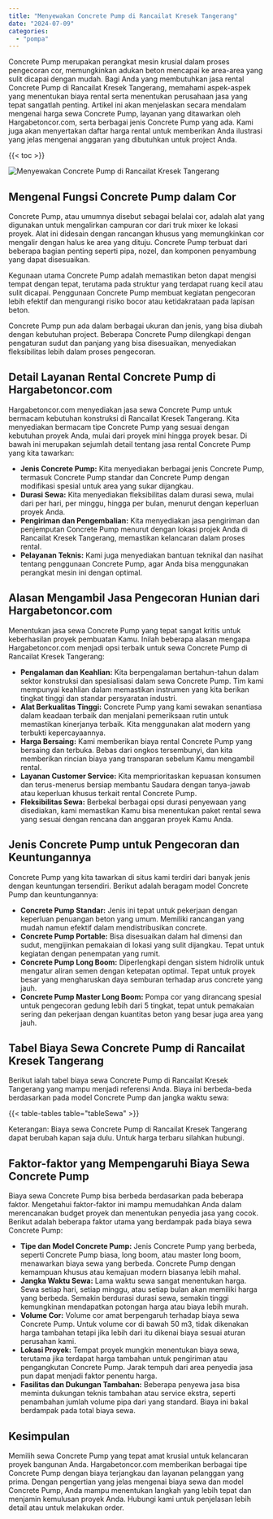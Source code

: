 ```yaml
---
title: "Menyewakan Concrete Pump di Rancailat Kresek Tangerang"
date: "2024-07-09"
categories: 
  - "pompa"
---
```




Concrete Pump merupakan perangkat mesin krusial dalam proses pengecoran cor, memungkinkan adukan beton mencapai ke area-area yang sulit dicapai dengan mudah. Bagi Anda yang membutuhkan jasa rental Concrete Pump di Rancailat Kresek Tangerang, memahami aspek-aspek yang menentukan biaya rental serta menentukan perusahaan jasa yang tepat sangatlah penting. Artikel ini akan menjelaskan secara mendalam mengenai harga sewa Concrete Pump, layanan yang ditawarkan oleh Hargabetoncor.com, serta berbagai jenis Concrete Pump yang ada. Kami juga akan menyertakan daftar harga rental untuk memberikan Anda ilustrasi yang jelas mengenai anggaran yang dibutuhkan untuk project Anda.

{{< toc >}}

![Menyewakan Concrete Pump di Rancailat Kresek Tangerang](https://hargareadymixid.github.io/pompa/concrete-pump%20(16).png)

## Mengenal Fungsi Concrete Pump dalam Cor

Concrete Pump, atau umumnya disebut sebagai belalai cor, adalah alat yang digunakan untuk mengalirkan campuran cor dari truk mixer ke lokasi proyek. Alat ini didesain dengan rancangan khusus yang memungkinkan cor mengalir dengan halus ke area yang dituju. Concrete Pump terbuat dari beberapa bagian penting seperti pipa, nozel, dan komponen penyambung yang dapat disesuaikan.

Kegunaan utama Concrete Pump adalah memastikan beton dapat mengisi tempat dengan tepat, terutama pada struktur yang terdapat ruang kecil atau sulit dicapai. Penggunaan Concrete Pump membuat kegiatan pengecoran lebih efektif dan mengurangi risiko bocor atau ketidakrataan pada lapisan beton.

Concrete Pump pun ada dalam berbagai ukuran dan jenis, yang bisa diubah dengan kebutuhan project. Beberapa Concrete Pump dilengkapi dengan pengaturan sudut dan panjang yang bisa disesuaikan, menyediakan fleksibilitas lebih dalam proses pengecoran.

## Detail Layanan Rental Concrete Pump di Hargabetoncor.com

Hargabetoncor.com menyediakan jasa sewa Concrete Pump untuk bermacam kebutuhan konstruksi di Rancailat Kresek Tangerang. Kita menyediakan bermacam tipe Concrete Pump yang sesuai dengan kebutuhan proyek Anda, mulai dari proyek mini hingga proyek besar. Di bawah ini merupakan sejumlah detail tentang jasa rental Concrete Pump yang kita tawarkan:

- **Jenis Concrete Pump:** Kita menyediakan berbagai jenis Concrete Pump, termasuk Concrete Pump standar dan Concrete Pump dengan modifikasi spesial untuk area yang sukar dijangkau.
- **Durasi Sewa:** Kita menyediakan fleksibilitas dalam durasi sewa, mulai dari per hari, per minggu, hingga per bulan, menurut dengan keperluan proyek Anda.
- **Pengiriman dan Pengembalian:** Kita menyediakan jasa pengiriman dan penjemputan Concrete Pump menurut dengan lokasi projek Anda di Rancailat Kresek Tangerang, memastikan kelancaran dalam proses rental.
- **Pelayanan Teknis:** Kami juga menyediakan bantuan teknikal dan nasihat tentang penggunaan Concrete Pump, agar Anda bisa menggunakan perangkat mesin ini dengan optimal.

## Alasan Mengambil Jasa Pengecoran Hunian dari Hargabetoncor.com

Menentukan jasa sewa Concrete Pump yang tepat sangat kritis untuk keberhasilan proyek pembuatan Kamu. Inilah beberapa alasan mengapa Hargabetoncor.com menjadi opsi terbaik untuk sewa Concrete Pump di Rancailat Kresek Tangerang:

- **Pengalaman dan Keahlian:** Kita berpengalaman bertahun-tahun dalam sektor konstruksi dan spesialisasi dalam sewa Concrete Pump. Tim kami mempunyai keahlian dalam memastikan instrumen yang kita berikan tingkat tinggi dan standar persyaratan industri.
- **Alat Berkualitas Tinggi:** Concrete Pump yang kami sewakan senantiasa dalam keadaan terbaik dan menjalani pemeriksaan rutin untuk memastikan kinerjanya terbaik. Kita menggunakan alat modern yang terbukti kepercayaannya.
- **Harga Bersaing:** Kami memberikan biaya rental Concrete Pump yang bersaing dan terbuka. Bebas dari ongkos tersembunyi, dan kita memberikan rincian biaya yang transparan sebelum Kamu mengambil rental.
- **Layanan Customer Service:** Kita memprioritaskan kepuasan konsumen dan terus-menerus bersiap membantu Saudara dengan tanya-jawab atau keperluan khusus terkait rental Concrete Pump.
- **Fleksibilitas Sewa:** Berbekal berbagai opsi durasi penyewaan yang disediakan, kami memastikan Kamu bisa menentukan paket rental sewa yang sesuai dengan rencana dan anggaran proyek Kamu Anda.

## Jenis Concrete Pump untuk Pengecoran dan Keuntungannya

Concrete Pump yang kita tawarkan di situs kami terdiri dari banyak jenis dengan keuntungan tersendiri. Berikut adalah beragam model Concrete Pump dan keuntungannya:

- **Concrete Pump Standar:** Jenis ini tepat untuk pekerjaan dengan keperluan penuangan beton yang umum. Memiliki rancangan yang mudah namun efektif dalam mendistribusikan concrete.
- **Concrete Pump Portable:** Bisa disesuaikan dalam hal dimensi dan sudut, mengijinkan pemakaian di lokasi yang sulit dijangkau. Tepat untuk kegiatan dengan penempatan yang rumit.
- **Concrete Pump Long Boom:** Diperlengkapi dengan sistem hidrolik untuk mengatur aliran semen dengan ketepatan optimal. Tepat untuk proyek besar yang mengharuskan daya semburan terhadap arus concrete yang jauh.
- **Concrete Pump Master Long Boom:** Pompa cor yang dirancang spesial untuk pengecoran gedung lebih dari 5 tingkat, tepat untuk pemakaian sering dan pekerjaan dengan kuantitas beton yang besar juga area yang jauh.

## Tabel Biaya Sewa Concrete Pump di Rancailat Kresek Tangerang

Berikut ialah tabel biaya sewa Concrete Pump di Rancailat Kresek Tangerang yang mampu menjadi referensi Anda. Biaya ini berbeda-beda berdasarkan pada model Concrete Pump dan jangka waktu sewa:

{{< table-tables table="tableSewa" >}}

Keterangan: Biaya sewa Concrete Pump di Rancailat Kresek Tangerang dapat berubah kapan saja dulu. Untuk harga terbaru silahkan hubungi.

## Faktor-faktor yang Mempengaruhi Biaya Sewa Concrete Pump

Biaya sewa Concrete Pump bisa berbeda berdasarkan pada beberapa faktor. Mengetahui faktor-faktor ini mampu memudahkan Anda dalam merencanakan budget proyek dan menentukan penyedia jasa yang cocok. Berikut adalah beberapa faktor utama yang berdampak pada biaya sewa Concrete Pump:

- **Tipe dan Model Concrete Pump:** Jenis Concrete Pump yang berbeda, seperti Concrete Pump biasa, long boom, atau master long boom, menawarkan biaya sewa yang berbeda. Concrete Pump dengan kemampuan khusus atau kemajuan modern biasanya lebih mahal.
- **Jangka Waktu Sewa:** Lama waktu sewa sangat menentukan harga. Sewa setiap hari, setiap minggu, atau setiap bulan akan memiliki harga yang berbeda. Semakin berdurasi durasi sewa, semakin tinggi kemungkinan mendapatkan potongan harga atau biaya lebih murah.
- **Volume Cor:** Volume cor amat berpengaruh terhadap biaya sewa Concrete Pump. Untuk volume cor di bawah 50 m3, tidak dikenakan harga tambahan tetapi jika lebih dari itu dikenai biaya sesuai aturan perusahan kami.
- **Lokasi Proyek:** Tempat proyek mungkin menentukan biaya sewa, terutama jika terdapat harga tambahan untuk pengiriman atau pengangkutan Concrete Pump. Jarak tempuh dari area penyedia jasa pun dapat menjadi faktor penentu harga.
- **Fasilitas dan Dukungan Tambahan:** Beberapa penyewa jasa bisa meminta dukungan teknis tambahan atau service ekstra, seperti penambahan jumlah volume pipa dari yang standard. Biaya ini bakal berdampak pada total biaya sewa.

## Kesimpulan

Memilih sewa Concrete Pump yang tepat amat krusial untuk kelancaran proyek bangunan Anda. Hargabetoncor.com memberikan berbagai tipe Concrete Pump dengan biaya terjangkau dan layanan pelanggan yang prima. Dengan pengertian yang jelas mengenai biaya sewa dan model Concrete Pump, Anda mampu menentukan langkah yang lebih tepat dan menjamin kemulusan proyek Anda. Hubungi kami untuk penjelasan lebih detail atau untuk melakukan order.
